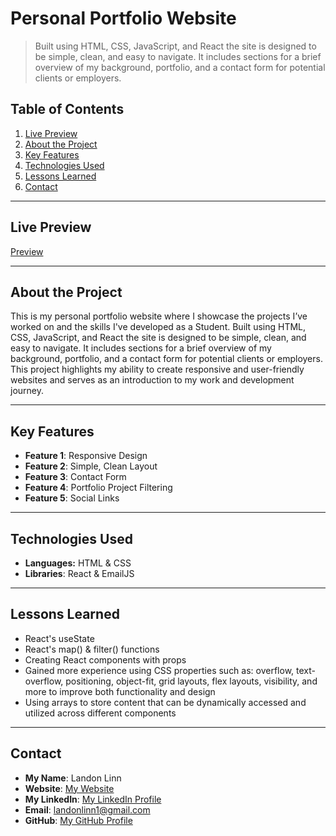# Personal Portfolio Website

> Built using HTML, CSS, JavaScript, and React the site is designed to be simple, clean, and easy to navigate. It includes sections for a brief overview of my background, portfolio, and a contact form for potential clients or employers.

## Table of Contents

1. [Live Preview](#live-preview)
2. [About the Project](#about-the-project)
3. [Key Features](#key-features)
4. [Technologies Used](#technologies-used)
5. [Lessons Learned](#lessons-learned)
6. [Contact](#contact)

---

## Live Preview

[Preview](https://www.landonlinn.com)

---

## About the Project

This is my personal portfolio website where I showcase the projects I’ve worked on and the skills I've developed as a Student. Built using HTML, CSS, JavaScript, and React the site is designed to be simple, clean, and easy to navigate. It includes sections for a brief overview of my background, portfolio, and a contact form for potential clients or employers. This project highlights my ability to create responsive and user-friendly websites and serves as an introduction to my work and development journey.

---

## Key Features

- **Feature 1**: Responsive Design
- **Feature 2**: Simple, Clean Layout
- **Feature 3**: Contact Form
- **Feature 4**: Portfolio Project Filtering
- **Feature 5**: Social Links

---

## Technologies Used

- **Languages:** HTML & CSS
- **Libraries**: React & EmailJS

---

## Lessons Learned

- React's useState
- React's map() & filter() functions
- Creating React components with props
- Gained more experience using CSS properties such as: overflow, text-overflow, positioning, object-fit, grid layouts, flex layouts, visibility, and more to improve both functionality and design
- Using arrays to store content that can be dynamically accessed and utilized across different components

---

## Contact

- **My Name**: Landon Linn
- **Website**: [My Website](https://www.landonlinn.com/)
- **My LinkedIn**: [My LinkedIn Profile](https://www.linkedin.com/in/landon-linn/)
- **Email**: landonlinn1@gmail.com
- **GitHub**: [My GitHub Profile](https://github.com/LandonLinn)
